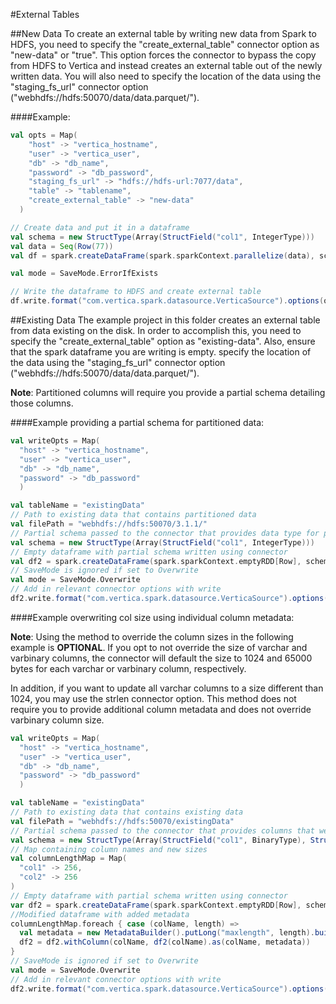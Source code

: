 #External Tables

##New Data
To create an external table by writing new data from Spark to HDFS, you need to specify the "create_external_table" connector option as "new-data" or "true". This option forces the connector to bypass the copy from HDFS to Vertica and instead creates an external table out of the newly written data. You will also need to specify the location of the data using the "staging_fs_url" connector option ("webhdfs://hdfs:50070/data/data.parquet/").

####Example:

```scala
val opts = Map(
    "host" -> "vertica_hostname",
    "user" -> "vertica_user",
    "db" -> "db_name",
    "password" -> "db_password",
    "staging_fs_url" -> "hdfs://hdfs-url:7077/data",
    "table" -> "tablename",
    "create_external_table" -> "new-data"
  )

// Create data and put it in a dataframe
val schema = new StructType(Array(StructField("col1", IntegerType)))
val data = Seq(Row(77))
val df = spark.createDataFrame(spark.sparkContext.parallelize(data), schema).coalesce(1)

val mode = SaveMode.ErrorIfExists

// Write the dataframe to HDFS and create external table
df.write.format("com.vertica.spark.datasource.VerticaSource").options(opts).mode(mode).save()
```

##Existing Data
The example project in this folder creates an external table from data existing on the disk. In order to accomplish this, you need to specify the "create_external_table" option as "existing-data". Also, ensure that the spark dataframe you are writing is empty. specify the location of the data using the "staging_fs_url" connector option ("webhdfs://hdfs:50070/data/data.parquet/").

__Note__: 
Partitioned columns  will require you provide a partial schema detailing those columns.

####Example providing a partial schema for partitioned data:

```scala
val writeOpts = Map(
  "host" -> "vertica_hostname",
  "user" -> "vertica_user",
  "db" -> "db_name",
  "password" -> "db_password"
  )

val tableName = "existingData"
// Path to existing data that contains partitioned data
val filePath = "webhdfs://hdfs:50070/3.1.1/"
// Partial schema passed to the connector that provides data type for partitioned column
val schema = new StructType(Array(StructField("col1", IntegerType)))
// Empty dataframe with partial schema written using connector
val df2 = spark.createDataFrame(spark.sparkContext.emptyRDD[Row], schema)
// SaveMode is ignored if set to Overwrite
val mode = SaveMode.Overwrite
// Add in relevant connector options with write
df2.write.format("com.vertica.spark.datasource.VerticaSource").options(writeOpts + ("staging_fs_url" -> filePath, "table" -> tableName, "create_external_table" -> "existing-data")).mode(mode).save()
```

####Example overwriting col size using individual column metadata:

__Note__: Using the method to override the column sizes in the following example is __OPTIONAL__. If you opt to not override the size of varchar and varbinary columns, the connector will default the size to 1024 and 65000 bytes for each varchar or varbinary column, respectively. 

In addition, if you want to update all varchar columns to a size different than 1024, you may use the strlen connector option. This method does not require you to provide additional column metadata and does not override varbinary column size.

```scala
val writeOpts = Map(
  "host" -> "vertica_hostname",
  "user" -> "vertica_user",
  "db" -> "db_name",
  "password" -> "db_password"
  )

val tableName = "existingData"
// Path to existing data that contains existing data
val filePath = "webhdfs://hdfs:50070/existingData"
// Partial schema passed to the connector that provides columns that we want to overwrite with new size
val schema = new StructType(Array(StructField("col1", BinaryType), StructField("col2", StringType)))
// Map containing column names and new sizes
val columnLengthMap = Map(
  "col1" -> 256,
  "col2" -> 256
)
// Empty dataframe with partial schema written using connector
var df2 = spark.createDataFrame(spark.sparkContext.emptyRDD[Row], schema)
//Modified dataframe with added metadata
columnLengthMap.foreach { case (colName, length) =>
  val metadata = new MetadataBuilder().putLong("maxlength", length).build()
  df2 = df2.withColumn(colName, df2(colName).as(colName, metadata))
}
// SaveMode is ignored if set to Overwrite
val mode = SaveMode.Overwrite
// Add in relevant connector options with write
df2.write.format("com.vertica.spark.datasource.VerticaSource").options(writeOpts + ("staging_fs_url" -> filePath, "table" -> tableName, "create_external_table" -> "existing-data")).mode(mode).save()
```
